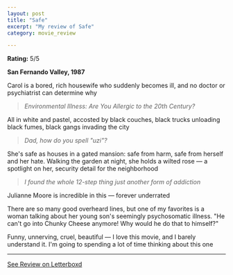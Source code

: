 ```yaml
---
layout: post
title: "Safe"
excerpt: "My review of Safe"
category: movie_review

---
```


**Rating:** 5/5

<b>San Fernando Valley, 1987</b>

Carol is a bored, rich housewife who suddenly becomes ill, and no doctor or psychiatrist can determine why

<blockquote><i>Environmental Illness: Are You Allergic to the 20th Century?</i></blockquote>All in white and pastel, accosted by black couches, black trucks unloading black fumes, black gangs invading the city

<blockquote><i>Dad, how do you spell "uzi"?</i></blockquote>She's safe as houses in a gated mansion: safe from harm, safe from herself and her hate. Walking the garden at night, she holds a wilted rose — a spotlight on her, security detail for the neighborhood

<blockquote><i>I found the whole 12-step thing just another form of addiction</i></blockquote>Julianne Moore is incredible in this — forever underrated

There are so many good overheard lines, but one of my favorites is a woman talking about her young son's seemingly psychosomatic illness. "He can't go into Chunky Cheese anymore! Why would he do that to himself?"

Funny, unnerving, cruel, beautiful — I love this movie, and I barely understand it. I'm going to spending a lot of time thinking about this one

<hr>

[See Review on Letterboxd](https://boxd.it/4JZDPh)
